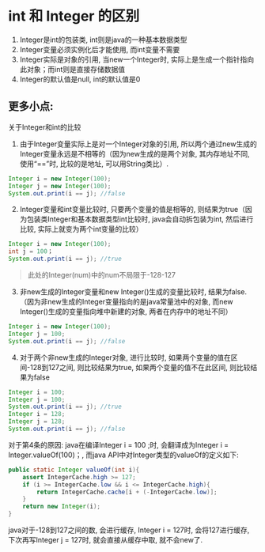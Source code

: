 # int 和 Integer 的区别

1. Integer是int的包装类, int则是java的一种基本数据类型
2. Integer变量必须实例化后才能使用, 而int变量不需要
3. Integer实际是对象的引用, 当new一个Integer时, 实际上是生成一个指针指向此对象；而int则是直接存储数据值
4. Integer的默认值是null, int的默认值是0

## 更多小点:

关于Integer和int的比较

1. 由于Integer变量实际上是对一个Integer对象的引用, 所以两个通过new生成的Integer变量永远是不相等的（因为new生成的是两个对象, 其内存地址不同, 使用“==”时, 比较的是地址, 可以用String类比）.

```java
Integer i = new Integer(100);
Integer j = new Integer(100);
System.out.print(i == j); //false

```

2. Integer变量和int变量比较时, 只要两个变量的值是相等的, 则结果为true（因为包装类Integer和基本数据类型int比较时, java会自动拆包装为int, 然后进行比较, 实际上就变为两个int变量的比较）

```java
Integer i = new Integer(100);
int j = 100；
System.out.print(i == j); //true

```

> 此处的Integer(num)中的num不局限于-128-127

3. 非new生成的Integer变量和new Integer()生成的变量比较时, 结果为false.（因为非new生成的Integer变量指向的是java常量池中的对象, 而new Integer()生成的变量指向堆中新建的对象, 两者在内存中的地址不同）

```java
Integer i = new Integer(100);
Integer j = 100;
System.out.print(i == j); //false

```

4. 对于两个非new生成的Integer对象, 进行比较时, 如果两个变量的值在区间-128到127之间, 则比较结果为true, 如果两个变量的值不在此区间, 则比较结果为false

```java
Integer i = 100;
Integer j = 100;
System.out.print(i == j); //true
Integer i = 128;
Integer j = 128;
System.out.print(i == j); //false

```

对于第4条的原因:
java在编译Integer i = 100 ;时, 会翻译成为Integer i = Integer.valueOf(100)；, 而java API中对Integer类型的valueOf的定义如下:

```java
public static Integer valueOf(int i){
    assert IntegerCache.high >= 127;
    if (i >= IntegerCache.low && i <= IntegerCache.high){
        return IntegerCache.cache[i + (-IntegerCache.low)];
    }
    return new Integer(i);
}

```

java对于-128到127之间的数, 会进行缓存, Integer i = 127时, 会将127进行缓存, 下次再写Integer j = 127时, 就会直接从缓存中取, 就不会new了.




